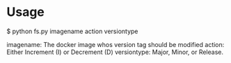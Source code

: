 # Usage

$ python fs.py imagename action versiontype

imagename: The docker image whos version tag should be modified
action: Either Increment (I) or Decrement (D)
versiontype: Major, Minor, or Release.

